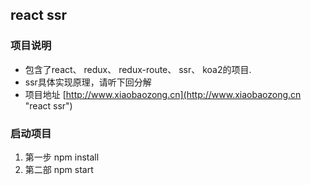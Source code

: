 ## react ssr 

### 项目说明

* 包含了react、 redux、 redux-route、 ssr、 koa2的项目.
* ssr具体实现原理，请听下回分解
* 项目地址 [http://www.xiaobaozong.cn](http://www.xiaobaozong.cn "react ssr")

### 启动项目

1. 第一步 npm install
2. 第二部 npm start